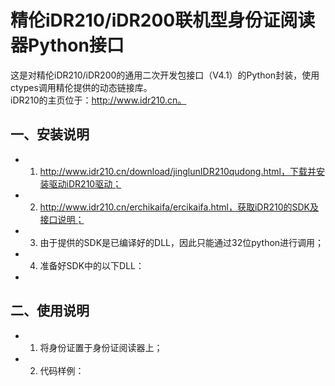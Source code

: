 # 精伦iDR210/iDR200联机型身份证阅读器Python接口
这是对精伦iDR210/iDR200的通用二次开发包接口（V4.1）的Python封装，使用ctypes调用精伦提供的动态链接库。  
iDR210的主页位于：http://www.idr210.cn。
## 一、安装说明
 - 1. http://www.idr210.cn/download/jinglunIDR210qudong.html，下载并安装驱动iDR210驱动；
 - 2. http://www.idr210.cn/erchikaifa/ercikaifa.html，获取iDR210的SDK及接口说明；
 - 3. 由于提供的SDK是已编译好的DLL，因此只能通过32位python进行调用；
 - 4. 准备好SDK中的以下DLL：
  - 
## 二、使用说明
 - 1. 将身份证置于身份证阅读器上；
 - 2. 代码样例：